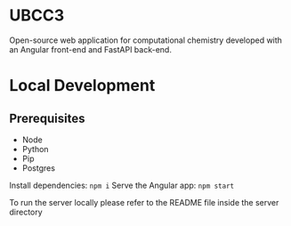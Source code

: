 # UBCC3

Open-source web application for computational chemistry developed with an Angular front-end and FastAPI back-end.

# Local Development

## Prerequisites

-   Node
-   Python
-   Pip
-   Postgres

Install dependencies: `npm i`
Serve the Angular app: `npm start`

To run the server locally please refer to the README file inside the server directory

